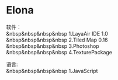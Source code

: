 # Elona

软件：                                      <br>
  &nbsp&nbsp&nbsp&nbsp  1.LayaAir IDE 1.0   <br>
  &nbsp&nbsp&nbsp&nbsp  2.Tiled Map 0.16    <br>
  &nbsp&nbsp&nbsp&nbsp  3.Photoshop         <br>
  &nbsp&nbsp&nbsp&nbsp  4.TexturePackage    <br>

语言:                                       <br>
  &nbsp&nbsp&nbsp&nbsp  1.JavaScript        <br>


